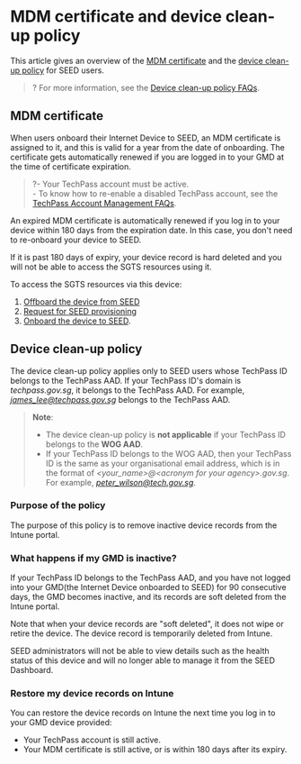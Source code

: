 # MDM certificate and device clean-up policy

This article gives an overview of the [MDM certificate](#mdm-certificate) and the [device clean-up policy](#device-clean-up-policy) for SEED users.

>? For more information, see the [Device clean-up policy FAQs](faqs/device-clean-up-policy-faqs).

## MDM certificate

When users onboard their Internet Device to SEED, an MDM certificate is assigned to it, and this is valid for a year from the date of onboarding. The certificate gets automatically renewed if you are logged in to your GMD at the time of certificate expiration.

>?- Your TechPass account must be active.<br>- To know how to re-enable a disabled TechPass account, see the [TechPass Account Management FAQs](https://docs.developer.tech.gov.sg/docs/techpass-user-guide/support/account).

An expired MDM certificate is automatically renewed if you log in to your device within 180 days from the expiration date. In this case, you don't need to re-onboard your device to SEED.

If it is past 180 days of expiry, your device record is hard deleted and you will not be able to access the SGTS resources using it.

To access the SGTS resources via this device:

1. [Offboard the device from SEED](https://docs.developer.tech.gov.sg/docs/security-suite-for-engineering-endpoint-devices/offboard-device/offboard-device-from-seed)
2. [Request for SEED provisioning](https://docs.developer.tech.gov.sg/docs/security-suite-for-engineering-endpoint-devices/prerequisites-for-onboarding)
3. [Onboard the device to SEED](https://docs.developer.tech.gov.sg/docs/security-suite-for-engineering-endpoint-devices/onboard-device/onboard-device-to-seed).


## Device clean-up policy

The device clean-up policy applies only to SEED users whose TechPass ID belongs to the TechPass AAD. If your TechPass ID's domain is *techpass.gov.sg*, it belongs to the TechPass AAD. For example, *james_lee@techpass.gov.sg* belongs to the TechPass AAD.

>**Note**:
>- The device clean-up policy is **not applicable** if your TechPass ID belongs to the **WOG AAD**.
>- If your TechPass ID belongs to the WOG AAD, then your TechPass ID is the same as your organisational email address, which is in the format of *\<your_name\>@\<acronym for your agency\>.gov.sg*. For example, *peter_wilson@tech.gov.sg*.

### Purpose of the policy

The purpose of this policy is to remove inactive device records from the Intune portal.

### What happens if my GMD is inactive?

If your TechPass ID belongs to the TechPass AAD, and you have not logged into your GMD(the Internet Device onboarded to SEED) for 90 consecutive days, the GMD becomes inactive, and its records are soft deleted from the Intune portal.

Note that when your device records are "soft deleted", it does not wipe or retire the device. The device record is temporarily deleted from Intune.

SEED administrators will not be able to view details such as the health status of this device and will no longer able to manage it from the SEED Dashboard.

### Restore my device records on Intune

You can restore the device records on Intune the next time you log in to your GMD device provided:

-	Your TechPass account is still active.
-	Your MDM certificate is still active, or is within 180 days after its expiry.
